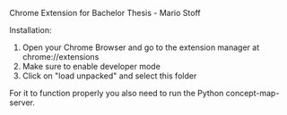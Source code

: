 Chrome Extension for Bachelor Thesis - Mario Stoff


Installation:
1. Open your Chrome Browser and go to the extension manager at chrome://extensions
2. Make sure to enable developer mode
3. Click on "load unpacked" and select this folder

For it to function properly you also need to run the Python concept-map-server.